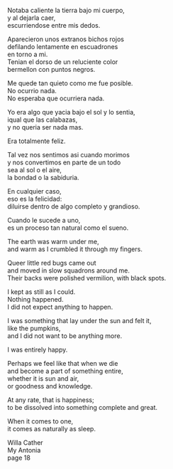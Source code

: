
Notaba caliente la tierra bajo mi cuerpo,  
y al dejarla caer,  
escurriendose entre mis dedos.  

Aparecieron unos extranos bichos rojos  
defilando lentamente en escuadrones  
en torno a mi.  
Tenian el dorso de un reluciente color  
bermellon con puntos negros.

Me quede tan quieto como me fue posible.  
No ocurrio nada.  
No esperaba que ocurriera nada.  

Yo era algo que yacia bajo el sol y lo sentia,  
iqual que las calabazas,  
y no queria ser nada mas.

Era totalmente feliz.  

Tal vez nos sentimos asi cuando morimos  
y nos convertimos en parte de un todo  
sea al sol o el aire,  
la bondad o la sabiduria.

En cualquier caso,  
eso es la felicidad:  
diluirse dentro de algo completo y grandioso.

Cuando le sucede a uno,  
es un proceso tan natural como el sueno.  

The earth was warm under me,  
and warm as I crumbled it through my fingers.  

Queer little red bugs came out  
and moved in slow squadrons around me.  
Their backs were polished vermilion, with black spots.  

I kept as still as I could.  
Nothing happened.  
I did not expect anything to happen.  

I was something that lay under the sun and felt it,  
like the pumpkins,  
and I did not want to be anything more.  

I was entirely happy.  

Perhaps we feel like that when we die  
and become a part of something entire,  
whether it is sun and air,  
or goodness and knowledge.  

At any rate, that is happiness;  
to be dissolved into something complete and great.

When it comes to one,  
it comes as naturally as sleep.  

Willa Cather     
My Antonia  
page 18
